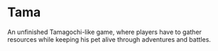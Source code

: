 # Tama

An unfinished Tamagochi-like game, where players have to gather resources while keeping his pet alive through adventures and battles.

